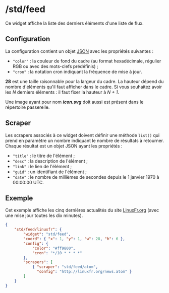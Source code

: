 # /std/feed

Ce widget affiche la liste des derniers éléments d'une liste de flux.

## Configuration

La configuration contient un objet
[JSON](http://www.json.org "JavaScript Object Notation") avec les propriétés
suivantes :

- `"color"` : la couleur de fond du cadre (au format hexadécimale, régulier RGB
  ou avec des mots-clefs prédéfinis) ;
- `"cron"` : la notation cron indiquant la fréquence de mise à jour.

**28** est une taille raisonnable pour la largeur du cadre. La hauteur dépend
du nombre d'éléments qu'il faut afficher dans le cadre. Si vous souhaitez
avoir les *N* derniers éléments : il faut fixer la hauteur à *N + 1*.

Une image ayant pour nom ***icon.svg*** doit aussi est présent dans le
répertoire passerelle.

## Scraper

Les scrapers associés à ce widget doivent définir une méthode `list()` qui prend
en paramètre un nombre indiquant le nombre de résultats à retourner. Chaque
résultat est un objet JSON ayant les propriétés :

- `"title"` : le titre de l'élément ;
- `"desc"` : la description de l'élément ;
- `"link"` : le lien de l'élément ;
- `"guid"` : un identifiant de l'élément ;
- `"date"` : le nombre de millièmes de secondes depuis le 1 janvier 1970 à
  00:00:00 UTC.

## Exemple

Cet exemple affiche les cinq dernières actualités du site
[LinuxFr.org](http://linuxfr.org/) (avec une mise jour toutes les dix minutes).

```JSON
{
    "std/feed/linuxfr": {
        "widget": "std/feed",
        "coord": { "x": 1, "y": 1, "w": 28, "h": 6 },
        "config": {
            "color": "#ff9800",
            "cron": "*/10 * * * *"
        },
        "scrapers": [
            { "scraper": "std/feed/atom",
              "config": "http://linuxfr.org/news.atom" }
        ]
    }
}
```
